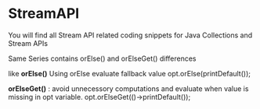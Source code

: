# StreamAPI
You will find all Stream API related coding snippets for Java Collections and Stream APIs

Same Series contains orElse() and orElseGet() differences

like
**orElse()**
Using orElse evaluate fallback value
opt.orElse(printDefault());

**orElseGet()** : avoid unnecessory computations and evaluate when value is missing in opt variable.
opt.orElseGet(()->printDefault());

